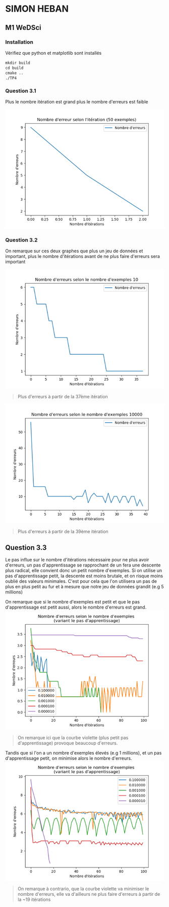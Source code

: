 # SIMON HEBAN
## M1 WeDSci


### Installation

Vérifiez que python et matplotlib sont installés

    mkdir build
    cd build
    cmake ..
    ./TP4

### Question 3.1

Plus le nombre itération est grand plus le nombre d'erreurs est faible

![](answers/errorbyitr.png)

### Question 3.2

On remarque sur ces deux graphes que plus un jeu de données et important, plus le nombre d'itérations avant de ne plus faire d'erreurs sera important

![](answers/errorbyexemple_10.png)
> Plus d'erreurs à partir de la 37ème itération

![](answers/errorbyexemple_10000.png)
> Plus d'erreurs à partir de la 39ème itération

## Question 3.3

Le pas influe sur le nombre d'itérations nécessaire pour ne plus avoir d'erreurs, un pas d'apprentissage se rapprochant de un fera une descente plus radical, elle convient donc un petit nombre d'exemples.
Si on utilise un pas d'apprentissage petit, la descente est moins brutale, et on risque moins oublié des valeurs minimales.
C'est pour cela que l'on utilisera un pas de plus en plus petit au fur et à mesure que notre jeu de données grandit (e.g 5 millions)

On remarque que si le nombre d'exemples est petit et que le pas d'apprentissage est petit aussi, alors le nombre d'erreurs est grand.
![](answers/errorbylearning_step_100.png)
> On remarque ici que la courbe violette (plus petit pas d'apprentissage) provoque beaucoup d'erreurs.


Tandis que si l'on a un nombre d'exemples élevés (e.g 1 millions), et un pas d'apprentissage petit, on minimise alors le nombre d'erreurs.
![](answers/errorbylearning_step_100000.png)
> On remarque à contrario, que la courbe violette va minimiser le nombre d'erreurs, elle va d'ailleurs ne plus faire d'erreurs à partir de la ~19 itérations
